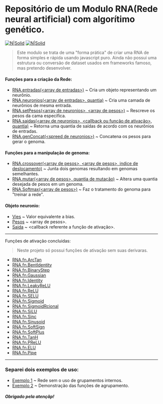 # Repositório de um Modulo RNA(Rede neural artificial) com algorítimo genético.

[![N|Solid](https://cdn.discordapp.com/attachments/631607183301148672/724397007170568313/paypal.png)](https://www.paypal.com/cgi-bin/webscr?cmd=_donations&business=fabinhoec2210@gmail.com&item_name=F%C3%A1bio&currency_code=BRL)  [![N|Solid](https://cdn.discordapp.com/attachments/631607183301148672/724397005543178270/picpay.png)](https://app.picpay.com/user/smuu)

> Este modulo se trata de uma "forma prática" de criar uma RNA de forma simples e rápida usando javascript puro.
> Ainda não possui uma estrutura ou conversão de dataset usados em frameworks famoso, mas pretendo desenvolver.


#### Funções para a criação da Rede:
- [RNA.entradas(\<array de entradas>)]() ~ Cria um objeto representando um neurônio.
- [RNA.neuronios(\<array de entradas>, quantia)]() ~ Cria uma camada de neurônios de mesma entrada.
- [RNA.setPesos(\<array de neuronios>, \<array de pesos>)]() ~ Rescreve os pesos da cama especifica.
- [RNA.saidas(\<array de neuronios>, \<callback ou função de ativação>, quantia)]() ~ Retorna uma quantia de saídas de acordo com os neurônios de entradas.
- [RNA.genConcat(\<spreed de neuronios>)]() ~ Concatena os pesos para gerar o genoma.


#### Funções para a manipulação de genoma:
- [RNA.crossover(\<array de pesos>, \<array de pesos>, indice de deslocamento)]() ~ Junta dois genomas resultando em genomas semelhantes.
- [RNA.mutar(\<array de pesos>, quantia de mutação)]() ~ Altera uma quantia desejada de pesos em um genoma.
- [RNA.Softmax(\<array de pesos>)]() ~ Faz o tratamento do genoma para "treinar a rede".


#### Objeto neuronio:
- [Vies]() ~ Valor equivalente a bias.
- [Pesos]() ~ \<array de pesos>.
- [Saida]() ~ \<callback referente a função de ativação>.

---

Funções de ativação concluidas:
> Neste projeto só possui funções de ativação sem suas derivaras.
- [RNA.fn.ArcTan]()
- [RNA.fn.BentIdentity]()
- [RNA.fn.BinaryStep]()
- [RNA.fn.Gaussian]()
- [RNA.fn.Identity]()
- [RNA.fn.LeakyReLU]()
- [RNA.fn.ReLU]()
- [RNA.fn.SELU]()
- [RNA.fn.Sigmoid]()
- [RNA.fn.SigmoidRcional]()
- [RNA.fn.SiLU]()
- [RNA.fn.Sinc]()
- [RNA.fn.Sinusoid]()
- [RNA.fn.SoftSign]()
- [RNA.fn.SoftPlus]()
- [RNA.fn.TanH]()
- [RNA.fn.PReLU]()
- [RNA.fn.ELU]()
- [RNA.fn.Pipe]()

---
### Separei dois exemplos de uso:
- [Exemplo 1]() ~ Rede sem o uso de grupamentos internos.
- [Exemplo 2]() ~ Demonstração das funções de agrupamento.

##### Obrigado pela atençãp!

